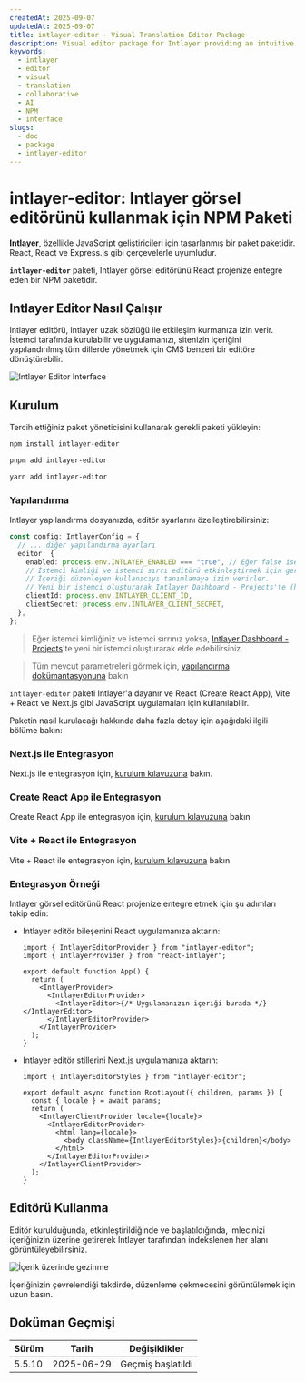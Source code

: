 ```yaml
---
createdAt: 2025-09-07
updatedAt: 2025-09-07
title: intlayer-editor - Visual Translation Editor Package
description: Visual editor package for Intlayer providing an intuitive interface for managing translations and collaborative content editing with AI assistance.
keywords:
  - intlayer
  - editor
  - visual
  - translation
  - collaborative
  - AI
  - NPM
  - interface
slugs:
  - doc
  - package
  - intlayer-editor
---
```


# intlayer-editor: Intlayer görsel editörünü kullanmak için NPM Paketi

**Intlayer**, özellikle JavaScript geliştiricileri için tasarlanmış bir paket paketidir. React, React ve Express.js gibi çerçevelerle uyumludur.

**`intlayer-editor`** paketi, Intlayer görsel editörünü React projenize entegre eden bir NPM paketidir.

## Intlayer Editor Nasıl Çalışır

Intlayer editörü, Intlayer uzak sözlüğü ile etkileşim kurmanıza izin verir. İstemci tarafında kurulabilir ve uygulamanızı, sitenizin içeriğini yapılandırılmış tüm dillerde yönetmek için CMS benzeri bir editöre dönüştürebilir.

![Intlayer Editor Interface](https://github.com/aymericzip/intlayer/blob/main/docs/assets/intlayer_editor_ui.png)

## Kurulum

Tercih ettiğiniz paket yöneticisini kullanarak gerekli paketi yükleyin:

```bash packageManager="npm"
npm install intlayer-editor
```

```bash packageManager="pnpm"
pnpm add intlayer-editor
```

```bash packageManager="yarn"
yarn add intlayer-editor
```

### Yapılandırma

Intlayer yapılandırma dosyanızda, editör ayarlarını özelleştirebilirsiniz:

```typescript
const config: IntlayerConfig = {
  // ... diğer yapılandırma ayarları
  editor: {
    enabled: process.env.INTLAYER_ENABLED === "true", // Eğer false ise, editör etkin değildir ve erişilemez.
    // İstemci kimliği ve istemci sırrı editörü etkinleştirmek için gereklidir.
    // İçeriği düzenleyen kullanıcıyı tanımlamaya izin verirler.
    // Yeni bir istemci oluşturarak Intlayer Dashboard - Projects'te (https://intlayer.org/dashboard/projects) elde edilebilirler.
    clientId: process.env.INTLAYER_CLIENT_ID,
    clientSecret: process.env.INTLAYER_CLIENT_SECRET,
  },
};
```

> Eğer istemci kimliğiniz ve istemci sırrınız yoksa, [Intlayer Dashboard - Projects](https://intlayer.org/dashboard/projects)'te yeni bir istemci oluşturarak elde edebilirsiniz.

> Tüm mevcut parametreleri görmek için, [yapılandırma dokümantasyonuna](https://github.com/aymericzip/intlayer/blob/main/docs/docs/en/configuration.md) bakın

`intlayer-editor` paketi Intlayer'a dayanır ve React (Create React App), Vite + React ve Next.js gibi JavaScript uygulamaları için kullanılabilir.

Paketin nasıl kurulacağı hakkında daha fazla detay için aşağıdaki ilgili bölüme bakın:

### Next.js ile Entegrasyon

Next.js ile entegrasyon için, [kurulum kılavuzuna](https://github.com/aymericzip/intlayer/blob/main/docs/docs/en/intlayer_with_nextjs_15.md) bakın.

### Create React App ile Entegrasyon

Create React App ile entegrasyon için, [kurulum kılavuzuna](https://github.com/aymericzip/intlayer/blob/main/docs/docs/en/intlayer_with_create_react_app.md) bakın

### Vite + React ile Entegrasyon

Vite + React ile entegrasyon için, [kurulum kılavuzuna](https://github.com/aymericzip/intlayer/blob/main/docs/docs/en/intlayer_with_vite+react.md) bakın

### Entegrasyon Örneği

Intlayer görsel editörünü React projenize entegre etmek için şu adımları takip edin:

- Intlayer editör bileşenini React uygulamanıza aktarın:

  ```tsx fileName="src/App.jsx"
  import { IntlayerEditorProvider } from "intlayer-editor";
  import { IntlayerProvider } from "react-intlayer";

  export default function App() {
    return (
      <IntlayerProvider>
        <IntlayerEditorProvider>
          <IntlayerEditor>{/* Uygulamanızın içeriği burada */}</IntlayerEditor>
        </IntlayerEditorProvider>
      </IntlayerProvider>
    );
  }
  ```

- Intlayer editör stillerini Next.js uygulamanıza aktarın:

  ```tsx fileName="src/app/[locale]/layout.jsx"
  import { IntlayerEditorStyles } from "intlayer-editor";

  export default async function RootLayout({ children, params }) {
    const { locale } = await params;
    return (
      <IntlayerClientProvider locale={locale}>
        <IntlayerEditorProvider>
          <html lang={locale}>
            <body className={IntlayerEditorStyles}>{children}</body>
          </html>
        </IntlayerEditorProvider>
      </IntlayerClientProvider>
    );
  }
  ```

## Editörü Kullanma

Editör kurulduğunda, etkinleştirildiğinde ve başlatıldığında, imlecinizi içeriğinizin üzerine getirerek Intlayer tarafından indekslenen her alanı görüntüleyebilirsiniz.

![İçerik üzerinde gezinme](https://github.com/aymericzip/intlayer/blob/main/docs/assets/intlayer_editor_hover_content.png)

İçeriğinizin çevrelendiği takdirde, düzenleme çekmecesini görüntülemek için uzun basın.

## Doküman Geçmişi

| Sürüm  | Tarih      | Değişiklikler     |
| ------ | ---------- | ----------------- |
| 5.5.10 | 2025-06-29 | Geçmiş başlatıldı |
